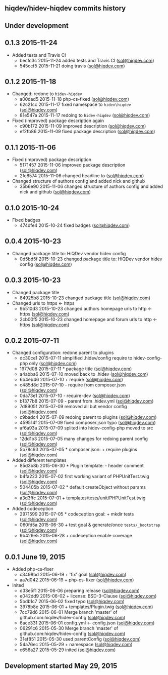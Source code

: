 hiqdev/hidev-hiqdev commits history
-----------------------------------

## Under development


## 0.1.3 2015-11-24

- Added tests and Travis CI
    - becfc3c 2015-11-24 added tests and Travis CI (sol@hiqdev.com)
    - 545ccf5 2015-11-21 doing travis (sol@hiqdev.com)

## 0.1.2 2015-11-18

- Changed: redone to `hidev-hiqdev`
    - a00dad5 2015-11-18 php-cs-fixed (sol@hiqdev.com)
    - 62c21cc 2015-11-17 fixed namespace to `hidev\hiqdev` (sol@hiqdev.com)
    - 81e547a 2015-11-17 redoing to `hidev-hiqdev` (sol@hiqdev.com)
- Fixed (improved) package description again
    - c90b172 2015-11-09 improved description (sol@hiqdev.com)
    - ef2fb86 2015-11-09 fixed package description (sol@hiqdev.com)

## 0.1.1 2015-11-06

- Fixed (improved) package description
    - 5171457 2015-11-06 improved package description (sol@hiqdev.com)
    - 2fc8574 2015-11-06 changed headline to (sol@hiqdev.com)
- Changed structure of authors config and added nick and github
    - 35b6e90 2015-11-06 changed structure of authors config and added nick and github (sol@hiqdev.com)

## 0.1.0 2015-10-24

- Fixed badges
    - 474dfe4 2015-10-24 fixed badges (sol@hiqdev.com)

## 0.0.4 2015-10-23

- Changed package title to: HiQDev vendor hidev config
    - 0d5bd5f 2015-10-23 changed package title to: HiQDev vendor hidev config (sol@hiqdev.com)

## 0.0.3 2015-10-23

- Changed package title
    - 84925b8 2015-10-23 changed package title (sol@hiqdev.com)
- Changed urls to https <- https
    - 9b510d3 2015-10-23 changed authors homepage urls to http <- https (sol@hiqdev.com)
    - 2cb00f5 2015-10-23 changed homepage and forum urls to http <- https (sol@hiqdev.com)

## 0.0.2 2015-07-11

- Changed configuration: redone parent to plugins
    - dc30ce1 2015-07-11 simplified .hidev/config require to hidev-config-php only (sol@hiqdev.com)
    - 1977d08 2015-07-11 * package title (sol@hiqdev.com)
    - a4abba6 2015-07-10 moved back to .hidev (sol@hiqdev.com)
    - 6b4eb46 2015-07-10 + require (sol@hiqdev.com)
    - c485d8d 2015-07-10 - require from composer.json (sol@hiqdev.com)
    - 0da73e1 2015-07-10 - require-dev (sol@hiqdev.com)
    - b1377b8 2015-07-09 - parent from .hidev.yml (sol@hiqdev.com)
    - 7d8905f 2015-07-09 removed all but vendor config (sol@hiqdev.com)
    - c9badc4 2015-07-09 redoing parent to plugins (sol@hiqdev.com)
    - 459514f 2015-07-09 fixed composer.json typo (sol@hiqdev.com)
    - af6a93a 2015-07-09 splited into hidev-config-php moved to src (sol@hiqdev.com)
    - 12dd1b3 2015-07-05 many changes for redoing parent config (sol@hiqdev.com)
    - 5b78c93 2015-07-05 * composer.json: + require plugins (sol@hiqdev.com)
- Added different templates
    - 85d3b8b 2015-06-30 * Plugin template: - header comment (sol@hiqdev.com)
    - b4fa223 2015-07-02 first working variant of PHPUnitTest.twig (sol@hiqdev.com)
    - 504405b 2015-07-02 * default createObject without params (sol@hiqdev.com)
    - a3d3ffc 2015-07-01 + templates/tests/unit/PHPUnitTest.twig (sol@hiqdev.com)
- Added codeception
    - 2971599 2015-07-05 * codeception goal: + mkdir tests (sol@hiqdev.com)
    - 060fd5a 2015-06-30 + test goal & generate/once `tests/_bootstrap` (sol@hiqdev.com)
    - 9b429e5 2015-06-28 + codeception enable coverage (sol@hiqdev.com)

## 0.0.1 June 19, 2015

- Added php-cs-fixer
    - c3498bd 2015-06-19 + 'fix' goal (sol@hiqdev.com)
    - aa7d042 2015-06-19 + php-cs-fixer (sol@hiqdev.com)
- Inited
    - d33e5f1 2015-06-06 preparing release (sol@hiqdev.com)
    - e042dd9 2015-06-02 + license: BSD-3-Clause (sol@hiqdev.com)
    - 5bdb1c7 2015-06-02 fixed typo (sol@hiqdev.com)
    - 3978b8e 2015-06-01 + templates/Plugin.twig (sol@hiqdev.com)
    - 7cc79d6 2015-06-01 Merge branch 'master' of github.com:hiqdev/hidev-config (sol@hiqdev.com)
    - 6ace331 2015-06-01 config.yml <- config.json (sol@hiqdev.com)
    - 06291c6 2015-05-30 Merge branch 'master' of github.com:hiqdev/hidev-config (sol@hiqdev.com)
    - 31ef851 2015-05-30 used parentConfig (sol@hiqdev.com)
    - 54a76ec 2015-05-29 + namespace (sol@hiqdev.com)
    - c656a27 2015-05-29 inited (sol@hiqdev.com)

## Development started May 29, 2015

